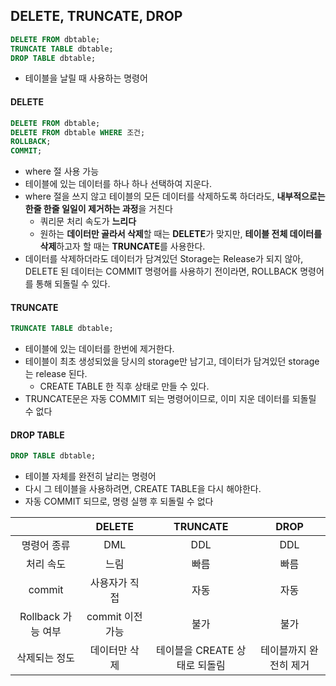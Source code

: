 ## DELETE, TRUNCATE, DROP

```sql
DELETE FROM dbtable;
TRUNCATE TABLE dbtable;
DROP TABLE dbtable;
```

- 테이블을 날릴 때 사용하는 명령어



#### DELETE

```sql
DELETE FROM dbtable;
DELETE FROM dbtable WHERE 조건;
ROLLBACK;
COMMIT;
```

- where 절 사용 가능
- 테이블에 있는 데이터를 하나 하나 선택하여 지운다.
- where 절을 쓰지 않고 테이블의 모든 데이터를 삭제하도록 하더라도, **내부적으로는 한줄 한줄 일일이 제거하는 과정**을 거친다
  - 쿼리문 처리 속도가 **느리다**
  - 원하는 **데이터만 골라서 삭제**할 때는 **DELETE**가 맞지만, **테이블 전체 데이터를 삭제**하고자 할 때는 **TRUNCATE**를 사용한다.
- 데이터를 삭제하더라도 데이터가 담겨있던 Storage는 Release가 되지 않아, DELETE 된 데이터는 COMMIT 명령어를 사용하기 전이라면, ROLLBACK 명령어를 통해 되돌릴 수 있다.



#### TRUNCATE

```SQL
TRUNCATE TABLE dbtable;
```

- 테이블에 있는 데이터를 한번에 제거한다.
- 테이블이 최초 생성되었을 당시의 storage만 남기고, 데이터가 담겨있던 storage는 release 된다.
  - CREATE TABLE 한 직후 상태로 만들 수 있다.
- TRUNCATE문은 자동 COMMIT 되는 명령어이므로, 이미 지운 데이터를 되돌릴 수 없다



#### DROP TABLE

```SQL
DROP TABLE dbtable;
```

- 테이블 자체를 완전히 날리는 명령어
- 다시 그 테이블을 사용하려면, CREATE TABLE을 다시 해야한다.
- 자동 COMMIT 되므로, 명령 실행 후 되돌릴 수 없다



|                    |      DELETE      |           TRUNCATE            |          DROP          |
| :----------------: | :--------------: | :---------------------------: | :--------------------: |
|    명령어 종류     |       DML        |              DDL              |          DDL           |
|     처리 속도      |       느림       |             빠름              |          빠름          |
|       commit       |  사용자가 직접   |             자동              |          자동          |
| Rollback 가능 여부 | commit 이전 가능 |             불가              |          불가          |
|   삭제되는 정도    |  데이터만 삭제   | 테이블을 CREATE 상태로 되돌림 | 테이블까지 완전히 제거 |

